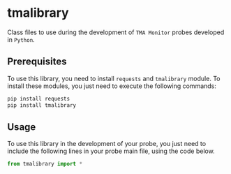# tmalibrary

Class files to use during the development of `TMA Monitor` probes developed in `Python`.


## Prerequisites

To use this library, you need to install `requests` and `tmalibrary` module. To install these modules, you just need to execute the following commands:

```sh
pip install requests
pip install tmalibrary
```

## Usage

To use this library in the development of your probe, you just need to include the following lines in your probe main file, using the code below.

```python
from tmalibrary import *
```